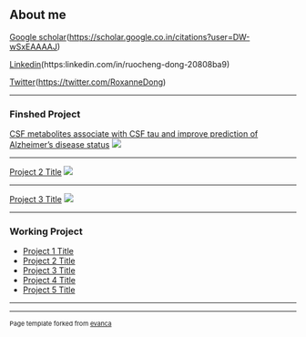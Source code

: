 ## About me

[Google scholar](/images/googlescholar.svg)(https://scholar.google.co.in/citations?user=DW-wSxEAAAAJ)
 
  
[Linkedin](/images/linkedin.svg)(https:linkedin.com/in/ruocheng-dong-20808ba9)


[Twitter](/images/linkedin.svg)(https://twitter.com/RoxanneDong)

---

### Finshed Project

[CSF metabolites associate with CSF tau and improve prediction of Alzheimer’s disease status](/sample_page)
<img src="images/dummy_thumbnail.jpg?raw=true"/>

---
[Project 2 Title](/pdf/sample_presentation.pdf)
<img src="images/dummy_thumbnail.jpg?raw=true"/>

---
[Project 3 Title](http://example.com/)
<img src="images/dummy_thumbnail.jpg?raw=true"/>

---

### Working Project

- [Project 1 Title](http://example.com/)
- [Project 2 Title](http://example.com/)
- [Project 3 Title](http://example.com/)
- [Project 4 Title](http://example.com/)
- [Project 5 Title](http://example.com/)

---


---
<p style="font-size:11px">Page template forked from <a href="https://github.com/evanca/quick-portfolio">evanca</a></p>
<!-- Remove above link if you don't want to attibute -->
